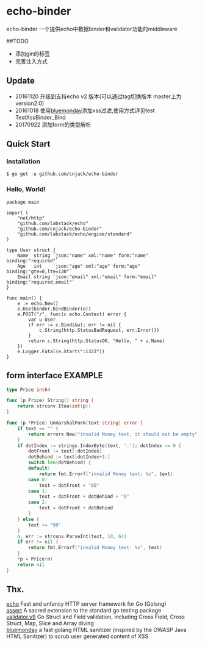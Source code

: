 # echo-binder
echo-binder 一个提供echo中数据binder和validator功能的middleware

##TODO
 - 添加gin的标签  
 - 完善注入方式

## Update
- 20161120 升级到支持echo v2 版本(可以通过tag切换版本 master上为version2.0)
- 20161018 使用[bluemonday](github.com/microcosm-cc/bluemonday)添加xss过滤,使用方式详见test TestXssBinder_Bind
- 20170922 添加form的类型解析

## Quick Start

### Installation
```
$ go get -u github.com/cnjack/echo-binder
```
### Hello, World!
```
package main

import (
	"net/http"
	"github.com/labstack/echo"
	"github.com/cnjack/echo-binder"
	"github.com/labstack/echo/engine/standard"
)

type User struct {
	Name  string `json:"name" xml:"name" form:"name" binding:"required"`
	Age   int    `json:"age" xml:"age" form:"age" binding:"gte=0,lte=130"`
	Email string `json:"email" xml:"email" form:"email" binding:"required,email"`
}

func main() {
	e := echo.New()
	e.Use(binder.BindBinder(e))
	e.POST("/", func(c echo.Context) error {
		var u User
		if err := c.Bind(&u); err != nil {
			c.String(http.StatusBadRequest, err.Error())
		}
		return c.String(http.StatusOK, "Hello, " + u.Name)
	})
	e.Logger.Fatal(e.Start(":1323"))
}
```

## form interface EXAMPLE
```go
type Price int64

func (p Price) String() string {
	return strconv.Itoa(int(p))
}

func (p *Price) UnmarshalForm(text string) error {
	if text == "" {
		return errors.New("invalid Money text, it should not be empty")
	}
	if dotIndex := strings.IndexByte(text, '.'); dotIndex >= 0 {
		dotFront := text[:dotIndex]
		dotBehind := text[dotIndex+1:]
		switch len(dotBehind) {
		default:
			return fmt.Errorf("invalid Money text: %s", text)
		case 0:
			text = dotFront + "00"
		case 1:
			text = dotFront + dotBehind + "0"
		case 2:
			text = dotFront + dotBehind
		}
	} else {
		text += "00"
	}
	n, err := strconv.ParseInt(text, 10, 64)
	if err != nil {
		return fmt.Errorf("invalid Money text: %s", text)
	}
	*p = Price(n)
	return nil
}
```

## Thx.
[echo](https://github.com/labstack/echo) Fast and unfancy HTTP server framework for Go (Golang)  
[assert](https://github.com/stretchr/testify) A sacred extension to the standard go testing package  
[validator.v9](https://gopkg.in/go-playground/validator.v9) Go Struct and Field validation, including Cross Field, Cross Struct, Map, Slice and Array diving  
[bluemonday](https://github.com/microcosm-cc/bluemonday) a fast golang HTML sanitizer (inspired by the OWASP Java HTML Sanitizer) to scrub user generated content of XSS  
